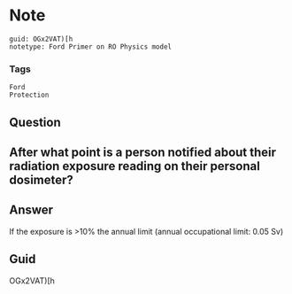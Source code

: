 # Note
```
guid: OGx2VAT)[h
notetype: Ford Primer on RO Physics model
```

### Tags
```
Ford
Protection
```

## Question
<h2>After what point is a person notified about their radiation exposure reading on their personal dosimeter?</h2>

## Answer
<section>
<p>If the exposure is >10% the annual limit (annual occupational limit: 0.05 Sv)</p>


</section>

## Guid
OGx2VAT)[h
